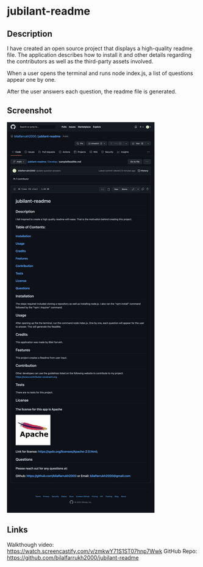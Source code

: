 # jubilant-readme

## Description
I have created an open source project that displays a high-quality readme file. The application describes how to install it and other details regarding the contributors as well as the third-party assets involved.

When a user opens the terminal and runs node index.js, a list of questions appear one by one.

After the user answers each question, the readme file is generated.

## Screenshot

![](/assets/images/jubilant-readme.png)

## Links

Walkthough video: https://watch.screencastify.com/v/zmkwY71S1ST07hnp7Wwk
GitHub Repo: https://github.com/bilalfarrukh2000/jubilant-readme